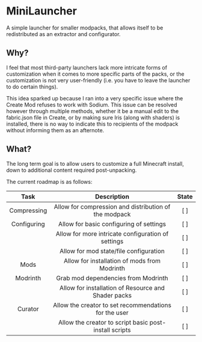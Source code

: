# MiniLauncher
A simple launcher for smaller modpacks, that allows itself to be redistributed
as an extractor and configurator.

## Why?
I feel that most third-party launchers lack more intricate forms of customization when it comes to more specific parts of the packs, or the customization is not very user-friendly (i.e. you have to leave the launcher to do certain things). 

This idea sparked up because I ran into a very specific issue where the Create Mod refuses to work with Sodium. 
This issue can be resolved however through multiple methods, whether it be a manual edit to the fabric.json file in Create, or by making sure Iris (along with shaders) is installed, there is no way to indicate this to recipients of the modpack without informing them as an afternote.

## What?

The long term goal is to allow users to customize a full Minecraft install, down to additional content required post-unpacking.

The current roadmap is as follows:

| Task          | Description                                           | State |
| :-----------: | :---------------------------------------:             | :---: |
| Compressing   | Allow for compression and distribution of the modpack |  [ ]  |
| Configuring   | Allow for basic configuring of settings               |  [ ]  |
|               | Allow for more intricate configuration of settings    |  [ ]  |
|               | Allow for mod state/file configuration                |  [ ]  |
| Mods          | Allow for installation of mods from Modrinth          |  [ ]  |
| Modrinth      | Grab mod dependencies from Modrinth                   |  [ ]  |
|               | Allow for installation of Resource and Shader packs   |  [ ]  |
| Curator       | Allow the creator to set recommendations for the user |  [ ]  | 
|               | Allow the creator to script basic post-install scripts|  [ ]  |